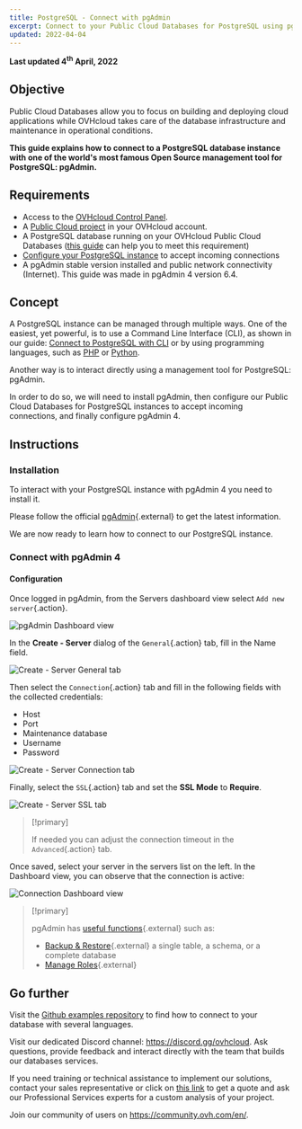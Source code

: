 ```yaml
---
title: PostgreSQL - Connect with pgAdmin
excerpt: Connect to your Public Cloud Databases for PostgreSQL using pgAdmin
updated: 2022-04-04
---
```


**Last updated 4<sup>th</sup> April, 2022**

## Objective

Public Cloud Databases allow you to focus on building and deploying cloud applications while OVHcloud takes care of the database infrastructure and maintenance in operational conditions.

**This guide explains how to connect to a PostgreSQL database instance with one of the world's most famous Open Source management tool for PostgreSQL: pgAdmin.**

## Requirements

- Access to the [OVHcloud Control Panel](https://www.ovh.com/auth/?action=gotomanager&from=https://www.ovh.co.uk/&ovhSubsidiary=GB).
- A [Public Cloud project](https://www.ovhcloud.com/en-gb/public-cloud/) in your OVHcloud account.
- A PostgreSQL database running on your OVHcloud Public Cloud Databases ([this guide](/pages/platform/databases/databases_01_order_control_panel) can help you to meet this requirement)
- [Configure your PostgreSQL instance](/pages/platform/databases/postgresql_07_prepare_for_incoming_connections) to accept incoming connections
- A pgAdmin stable version installed and public network connectivity (Internet). This guide was made in pgAdmin 4 version 6.4.

## Concept

A PostgreSQL instance can be managed through multiple ways.
One of the easiest, yet powerful, is to use a Command Line Interface (CLI), as shown in our guide: [Connect to PostgreSQL with CLI](/pages/platform/databases/postgresql_03_connect_cli) or by using programming languages, such as [PHP](/pages/platform/databases/postgresql_04_connect_php) or [Python](/pages/platform/databases/postgresql_05_connect_python).

Another way is to interact directly using a management tool for PostgreSQL: pgAdmin.

In order to do so, we will need to install pgAdmin, then configure our Public Cloud Databases for PostgreSQL instances to accept incoming connections, and finally configure pgAdmin 4.

## Instructions

### Installation

To interact with your PostgreSQL instance with pgAdmin 4 you need to install it.

Please follow the official [pgAdmin](https://www.pgadmin.org/download/){.external} to get the latest information.

We are now ready to learn how to connect to our PostgreSQL instance.

### Connect with pgAdmin 4

#### Configuration

Once logged in pgAdmin, from the Servers dashboard view select `Add new server`{.action}.

![pgAdmin Dashboard view](images/postgresql_06_connect_pgadmin-2022020413471615.png)

In the **Create - Server** dialog of the `General`{.action} tab, fill in the Name field.

![Create - Server General tab](images/postgresql_06_connect_pgadmin-20220204140701739.png)

Then select the `Connection`{.action} tab and fill in the following fields with the collected credentials:

- Host
- Port
- Maintenance database
- Username
- Password

![Create - Server Connection tab](images/postgresql_06_connect_pgadmin-20220204140939712.png)

Finally, select the `SSL`{.action} tab and set the **SSL Mode** to **Require**.

![Create - Server SSL tab](images/postgresql_06_connect_pgadmin-20220204141355524.png)

> [!primary]
>
> If needed you can adjust the connection timeout in the `Advanced`{.action} tab.
>

Once saved, select your server in the servers list on the left. In the Dashboard view, you can observe that the connection is active:

![Connection Dashboard view](images/postgresql_06_connect_pgadmin-20220204142252902.png)

> [!primary]
>
> pgAdmin has [useful functions](https://pgadmin.org/features){.external} such as:
>
> - [Backup & Restore](https://www.pgadmin.org/docs/pgadmin4/latest/backup_and_restore.html){.external} a single table, a schema, or a complete database
> - [Manage Roles](https://www.pgadmin.org/docs/pgadmin4/latest/role_dialog.html){.external}
>

## Go further

Visit the [Github examples repository](https://github.com/ovh/public-cloud-databases-examples/tree/main/databases/postgresql) to find how to connect to your database with several languages.

Visit our dedicated Discord channel: <https://discord.gg/ovhcloud>. Ask questions, provide feedback and interact directly with the team that builds our databases services.

If you need training or technical assistance to implement our solutions, contact your sales representative or click on [this link](https://www.ovhcloud.com/en-gb/professional-services/) to get a quote and ask our Professional Services experts for a custom analysis of your project.

Join our community of users on <https://community.ovh.com/en/>.
